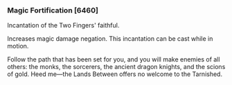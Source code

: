 ### Magic Fortification [6460]

Incantation of the Two Fingers' faithful.

Increases magic damage negation. This incantation can be cast while in motion.

Follow the path that has been set for you, and you will make enemies of all others: the monks, the sorcerers, the ancient dragon knights, and the scions of gold. Heed me—the Lands Between offers no welcome to the Tarnished.